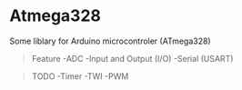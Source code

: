 # Atmega328
Some liblary for Arduino microcontroler (ATmega328)

>Feature
-ADC
-Input and Output (I/O)
-Serial (USART)

>TODO
-Timer
-TWI
-PWM

